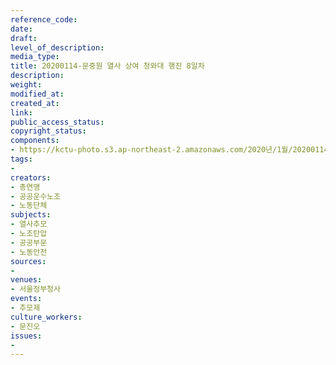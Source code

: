 ```yaml
---
reference_code: 
date: 
draft: 
level_of_description: 
media_type: 
title: 20200114-문중원 열사 상여 청와대 행진 8일차
description: 
weight: 
modified_at: 
created_at: 
link: 
public_access_status: 
copyright_status: 
components:
- https://kctu-photo.s3.ap-northeast-2.amazonaws.com/2020년/1월/20200114-문중원+열사+상여+청와대+행진+8일차/2_CTU4412.jpg
tags:
- 
creators:
- 총연맹
- 공공운수노조
- 노동단체
subjects:
- 열사추모
- 노조탄압
- 공공부문
- 노동안전
sources:
- 
venues:
- 서울정부청사
events:
- 추모제
culture_workers:
- 문진오
issues:
- 
---
```

